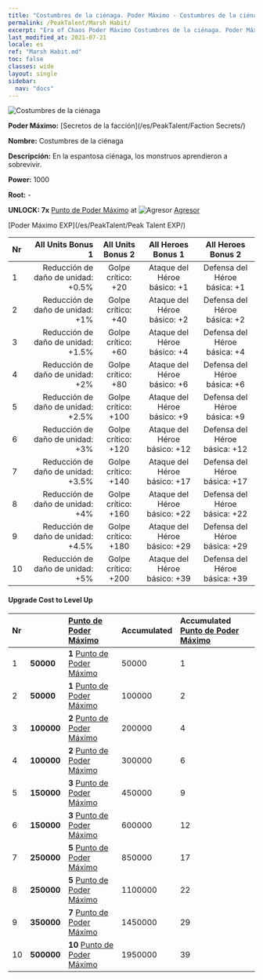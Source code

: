```yaml
---
title: "Costumbres de la ciénaga. Poder Máximo - Costumbres de la ciénaga"
permalink: /PeakTalent/Marsh Habit/
excerpt: "Era of Chaos Poder Máximo Costumbres de la ciénaga. Poder Máximo Costumbres de la ciénaga. Costumbres de la ciénaga"
last_modified_at: 2021-07-21
locale: es
ref: "Marsh Habit.md"
toc: false
classes: wide
layout: single
sidebar:
  nav: "docs"
---
```


  ![Costumbres de la ciénaga](/images/pt/talent_3005.png)

  **Poder Máximo:** [Secretos de la facción](/es/PeakTalent/Faction Secrets/)

  **Nombre:** Costumbres de la ciénaga

  **Descripción:** En la espantosa ciénaga, los monstruos aprendieron a sobrevivir.

  **Power:** 1000

  **Root:** -

  **UNLOCK: 7x** [Punto de Poder Máximo](/ItemsES/con_934/) at ![Agresor](/images/pt/talent_3004.png) [Agresor](/es/PeakTalent/Aggressor/)

  [Poder Máximo EXP](/es/PeakTalent/Peak Talent EXP/)

  | Nr | All Units Bonus 1 | All Units Bonus 2 | All Heroes Bonus 1 | All Heroes Bonus 2 |
  |:---|--------------:|:-------------:|:-------------:|:-------------:|
  | 1 | Reducción de daño de unidad: +0.5% | Golpe crítico: +20 | Ataque del Héroe básico: +1 | Defensa del Héroe básica: +1 |
  | 2 | Reducción de daño de unidad: +1% | Golpe crítico: +40 | Ataque del Héroe básico: +2 | Defensa del Héroe básica: +2 |
  | 3 | Reducción de daño de unidad: +1.5% | Golpe crítico: +60 | Ataque del Héroe básico: +4 | Defensa del Héroe básica: +4 |
  | 4 | Reducción de daño de unidad: +2% | Golpe crítico: +80 | Ataque del Héroe básico: +6 | Defensa del Héroe básica: +6 |
  | 5 | Reducción de daño de unidad: +2.5% | Golpe crítico: +100 | Ataque del Héroe básico: +9 | Defensa del Héroe básica: +9 |
  | 6 | Reducción de daño de unidad: +3% | Golpe crítico: +120 | Ataque del Héroe básico: +12 | Defensa del Héroe básica: +12 |
  | 7 | Reducción de daño de unidad: +3.5% | Golpe crítico: +140 | Ataque del Héroe básico: +17 | Defensa del Héroe básica: +17 |
  | 8 | Reducción de daño de unidad: +4% | Golpe crítico: +160 | Ataque del Héroe básico: +22 | Defensa del Héroe básica: +22 |
  | 9 | Reducción de daño de unidad: +4.5% | Golpe crítico: +180 | Ataque del Héroe básico: +29 | Defensa del Héroe básica: +29 |
  | 10 | Reducción de daño de unidad: +5% | Golpe crítico: +200 | Ataque del Héroe básico: +39 | Defensa del Héroe básica: +39 |


#### Upgrade Cost to Level Up

  | Nr | <i class="fas fa-coins"/> | [Punto de Poder Máximo](/ItemsES/con_934/) | Accumulated <i class="fas fa-coins"/> | Accumulated [Punto de Poder Máximo](/ItemsES/con_934/) |
  |:---|:--------------|:-------------|:-------------|:-------------|
  | 1 | **50000** | **1** [Punto de Poder Máximo](/ItemsES/con_934/) | 50000 | 1 |
  | 2 | **50000** | **1** [Punto de Poder Máximo](/ItemsES/con_934/) | 100000 | 2 |
  | 3 | **100000** | **2** [Punto de Poder Máximo](/ItemsES/con_934/) | 200000 | 4 |
  | 4 | **100000** | **2** [Punto de Poder Máximo](/ItemsES/con_934/) | 300000 | 6 |
  | 5 | **150000** | **3** [Punto de Poder Máximo](/ItemsES/con_934/) | 450000 | 9 |
  | 6 | **150000** | **3** [Punto de Poder Máximo](/ItemsES/con_934/) | 600000 | 12 |
  | 7 | **250000** | **5** [Punto de Poder Máximo](/ItemsES/con_934/) | 850000 | 17 |
  | 8 | **250000** | **5** [Punto de Poder Máximo](/ItemsES/con_934/) | 1100000 | 22 |
  | 9 | **350000** | **7** [Punto de Poder Máximo](/ItemsES/con_934/) | 1450000 | 29 |
  | 10 | **500000** | **10** [Punto de Poder Máximo](/ItemsES/con_934/) | 1950000 | 39 |
